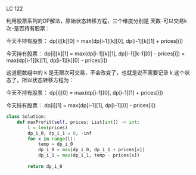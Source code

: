 LC 122

利用股票系列的DP解法，原始状态转移方程，三个维度分别是 天数-可以交易k次-是否持有股票：

今天不持有股票： dp[i][k][0] = max(dp[i-1][k][0], dp[i-1][k][1] + prices[i])

今天持有股票：   dp[i][k][1] = max(dp[i-1][k][1], dp[i-1][k-1][0] - prices[i])
            = max(dp[i-1][k][1], dp[i-1][k][0] - prices[i])

这道题数组中的 k 是无限次可交易，不会改变了，也就是说不需要记录 k 这个状态了，所以状态转移方程为：

今天不持有股票： dp[i][0] = max(dp[i-1][0], dp[i-1][1] + prices[i])

今天持有股票：   dp[i][1] = max(dp[i-1][1], dp[i-1][0] - prices[i])

```python
class Solution:
    def maxProfit(self, prices: List[int]) -> int:
        l = len(prices)
        dp_i_0, dp_i_1 = 0, -inf
        for x in range(l):
            temp = dp_i_0
            dp_i_0 = max(dp_i_0, dp_i_1 + prices[x])
            dp_i_1 = max(dp_i_1, temp - prices[x])
            
        return dp_i_0
```
